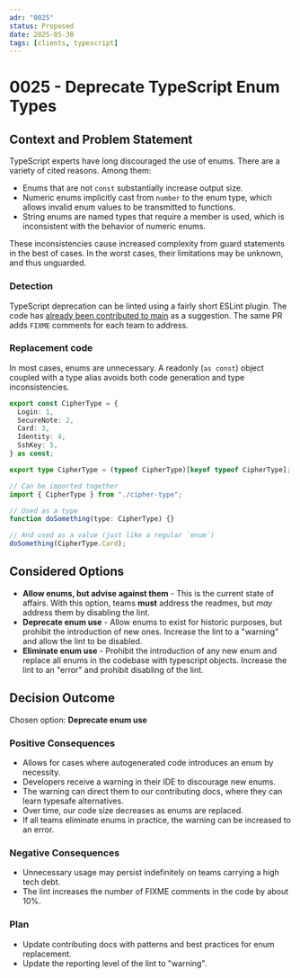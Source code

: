 ```yaml
---
adr: "0025"
status: Proposed
date: 2025-05-30
tags: [clients, typescript]
---
```


# 0025 - Deprecate TypeScript Enum Types

<AdrTable frontMatter={frontMatter}></AdrTable>

## Context and Problem Statement

TypeScript experts have long discouraged the use of enums. There are a variety of cited reasons.
Among them:

- Enums that are not `const` substantially increase output size.
- Numeric enums implicitly cast from `number` to the enum type, which allows invalid enum values to
  be transmitted to functions.
- String enums are named types that require a member is used, which is inconsistent with the
  behavior of numeric enums.

These inconsistencies cause increased complexity from guard statements in the best of cases. In the
worst cases, their limitations may be unknown, and thus unguarded.

### Detection

TypeScript deprecation can be linted using a fairly short ESLint plugin. The code has [already been
contributed to main][no-enum-lint] as a suggestion. The same PR adds `FIXME` comments for each team
to address.

### Replacement code

In most cases, enums are unnecessary. A readonly (`as const`) object coupled with a type alias
avoids both code generation and type inconsistencies.

```ts
export const CipherType = {
  Login: 1,
  SecureNote: 2,
  Card: 3,
  Identity: 4,
  SshKey: 5,
} as const;

export type CipherType = (typeof CipherType)[keyof typeof CipherType];

// Can be imported together
import { CipherType } from "./cipher-type";

// Used as a type
function doSomething(type: CipherType) {}

// And used as a value (just like a regular `enum`)
doSomething(CipherType.Card);
```

## Considered Options

- **Allow enums, but advise against them** - This is the current state of affairs. With this option,
  teams **must** address the readmes, but _may_ address them by disabling the lint.
- **Deprecate enum use** - Allow enums to exist for historic purposes, but prohibit the introduction
  of new ones. Increase the lint to a "warning" and allow the lint to be disabled.
- **Eliminate enum use** - Prohibit the introduction of any new enum and replace all enums in the
  codebase with typescript objects. Increase the lint to an "error" and prohibit disabling of the
  lint.

## Decision Outcome

Chosen option: **Deprecate enum use**

### Positive Consequences

- Allows for cases where autogenerated code introduces an enum by necessity.
- Developers receive a warning in their IDE to discourage new enums.
- The warning can direct them to our contributing docs, where they can learn typesafe alternatives.
- Over time, our code size decreases as enums are replaced.
- If all teams eliminate enums in practice, the warning can be increased to an error.

### Negative Consequences

- Unnecessary usage may persist indefinitely on teams carrying a high tech debt.
- The lint increases the number of FIXME comments in the code by about 10%.

### Plan

- Update contributing docs with patterns and best practices for enum replacement.
- Update the reporting level of the lint to "warning".

[no-enum-lint]: https://github.com/bitwarden/clients/blob/main/libs/eslint/platform/no-enums.mjs

